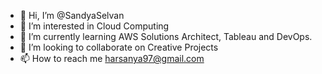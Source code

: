 - 👋 Hi, I’m @SandyaSelvan
- 👀 I’m interested in Cloud Computing  
- 🌱 I’m currently learning AWS Solutions Architect, Tableau and DevOps.
- 💞️ I’m looking to collaborate on Creative Projects
- 📫 How to reach me harsanya97@gmail.com

<!---
SandyaSelvan/SandyaSelvan is a ✨ special ✨ repository because its `README.md` (this file) appears on your GitHub profile.
You can click the Preview link to take a look at your changes.
--->
